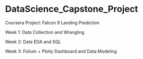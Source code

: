 # DataScience_Capstone_Project
Coursera Project: Falcon 9 Landing Prediction 

Week 1: Data Collection and Wrangling

Week 2: Data EDA and SQL

Week 3: Folium + Plotly Dashboard and Data Modeling  

